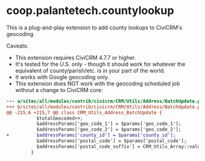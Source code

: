 # coop.palantetech.countylookup

This is a plug-and-play extension to add county lookups to CiviCRM's geocoding.

Caveats:
* This extension requires CiviCRM 4.7.7 or higher.
* It's tested for the U.S. only - though it should work for whatever the
  equivalent of county/parish/etc. is in your part of the world.
* It works with Google geocoding only.
* This extension does NOT work with the geocoding scheduled job without a change to CiviCRM core:

```diff
--- a/sites/all/modules/contrib/civicrm/CRM/Utils/Address/BatchUpdate.php
+++ b/sites/all/modules/contrib/civicrm/CRM/Utils/Address/BatchUpdate.php
@@ -215,6 +215,7 @@ class CRM_Utils_Address_BatchUpdate {
           $totalGeocoded++;
           $addressParams['geo_code_1'] = $params['geo_code_1'];
           $addressParams['geo_code_2'] = $params['geo_code_2'];
+          $addressParams['county_id'] = $params['county_id'];
           $addressParams['postal_code'] = $params['postal_code'];
           $addressParams['postal_code_suffix'] = CRM_Utils_Array::value('postal_code_suffix', $params);
         }
```

